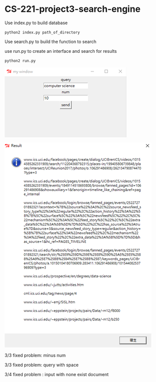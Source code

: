 # CS-221-project3-search-engine

Use index.py to build database
```
python2 index.py path_of_directory
```
Use search.py to build the function to search


use run.py to create an interface and search for results

```
python2 run.py
```

![alt text](https://raw.githubusercontent.com/kalmanlukelin/CS-221-project3-search-engine/master/Image.PNG?token=APRQJWp7ZsB7W0gS-eyMiaOrFwsnUqjWks5cfJspwA%3D%3D)

![alt text](https://raw.githubusercontent.com/kalmanlukelin/CS-221-project3-search-engine/master/image2.PNG?token=APRQJR74W23u84wFYgBYgwNRQN_3zar7ks5cfJo8wA%3D%3D)

3/3 fixed problem: minus num


3/3 fixed problem: query with space


3/4 fixed problem : input with none exist document
